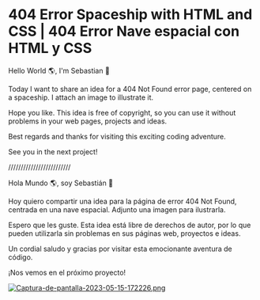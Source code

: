 # 404 Error Spaceship with HTML and CSS | 404 Error Nave espacial con HTML y CSS

Hello World 🌎, I'm Sebastian 👋 

Today I want to share an idea for a 404 Not Found error page, centered on a spaceship. I attach an image to illustrate it.

Hope you like. This idea is free of copyright, so you can use it without problems in your web pages, projects and ideas.

Best regards and thanks for visiting this exciting coding adventure.

See you in the next project!

/////////////////////////

Hola Mundo 🌎, soy Sebastián 👋

Hoy quiero compartir una idea para la página de error 404 Not Found, centrada en una nave espacial. Adjunto una imagen para ilustrarla.

Espero que les guste. Esta idea está libre de derechos de autor, por lo que pueden utilizarla sin problemas en sus páginas web, proyectos e ideas.

Un cordial saludo y gracias por visitar esta emocionante aventura de código.

¡Nos vemos en el próximo proyecto!

[![Captura-de-pantalla-2023-05-15-172226.png](https://i.postimg.cc/2yxzPyvL/Captura-de-pantalla-2023-05-15-172226.png)](https://postimg.cc/kRB3SnT7)
